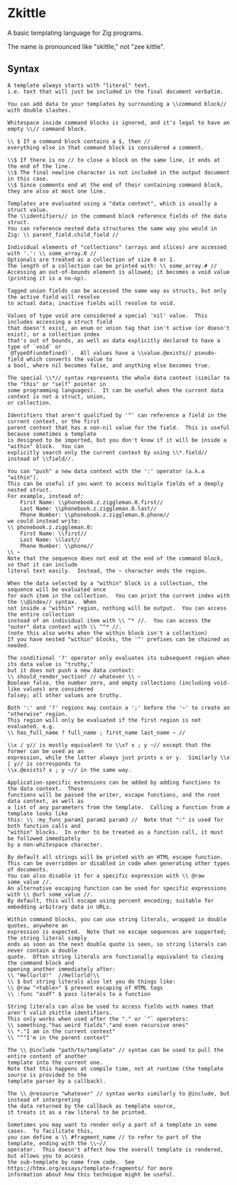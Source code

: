 # Zkittle

A basic templating language for Zig programs.

The name is pronounced like "skittle," not "zee kittle".

## Syntax

    A template always starts with "literal" text.
    i.e. text that will just be included in the final document verbatim.

    You can add data to your templates by surrounding a \\command block// with double slashes.
    
    Whitespace inside command blocks is ignored, and it's legal to have an empty \\// command block.

    \\ $ If a command block contains a $, then //
    everything else in that command block is considered a comment.
    
    \\$ If there is no // to close a block on the same line, it ends at the end of the line.
    \\$ The final newline character is not included in the output document in this case.
    \\$ Since comments end at the end of their containing command block, they are also at most one line.

    Templates are evaluated using a "data context", which is usually a struct value.
    The \\identifiers// in the command block reference fields of the data struct.
    You can reference nested data structures the same way you would in Zig: \\ parent_field.child_field //

    Individual elements of "collections" (arrays and slices) are accessed with '.': \\ some_array.0 //
    Optionals are treated as a collection of size 0 or 1.
    The length of a collection can be printed with: \\ some_array.# //
    Accessing an out-of-bounds element is allowed; it becomes a void value (printing it is a no-op).

    Tagged union fields can be accessed the same way as structs, but only the active field will resolve
    to actual data; inactive fields will resolve to void.

    Values of type void are considered a special 'nil' value.  This includes accessing a struct field
    that doesn't exist, an enum or union tag that isn't active (or doesn't exist), or a collection index
    that's out of bounds, as well as data explicitly declared to have a type of `void` or
    `@TypeOf(undefined)`.  All values have a \\value.@exists// pseudo-field which converts the value to
    a bool, where nil becomes false, and anything else becomes true.

    The special \\*// syntax represents the whole data context (similar to the "this" or "self" pointer in
    some programming languages).  It can be useful when the current data context is not a struct, union,
    or collection.

    Identifiers that aren't qualified by '^' can reference a field in the current context, or the first
    parent context that has a non-nil value for the field.  This is useful because sometimes a template
    is designed to be imported, but you don't know if it will be inside a "within" block.  You can
    explicitly search only the current context by using \\*.field// instead of \\field//.

    You can "push" a new data context with the ':' operator (a.k.a "within").
    This can be useful if you want to access multiple fields of a deeply nested struct.
    For example, instead of:
        First Name: \\phonebook.z.ziggleman.0.first//
        Last Name: \\phonebook.z.ziggleman.0.last//
        Phone Number: \\phonebook.z.ziggleman.0.phone//
    we could instead write:
    \\ phonebook.z.ziggleman.0:
        First Name: \\first//
        Last Name: \\last//
        Phone Number: \\phone//
    \\ ~
    Note that the sequence does not end at the end of the command block, so that it can include
    literal text easily.  Instead, the ~ character ends the region.

    When the data selected by a "within" block is a collection, the sequence will be evaluated once
    for each item in the collection.  You can print the current index with the \\@index// syntax.  When
    not inside a "within" region, nothing will be output.  You can access the entire collection
    instead of an individual item with \\ ^* //.  You can access the "outer" data context with \\ ^^* //.
    (note this also works when the within block isn't a collection)
    If you have nested "within" blocks, the '^' prefixes can be chained as needed.

    The conditional '?' operator only evaluates its subsequent region when its data value is "truthy,"
    but it does not push a new data context:
    \\ should_render_section? // whatever \\ ~
    Boolean false, the number zero, and empty collections (including void-like values) are considered
    falsey; all other values are truthy.

    Both ':' and '?' regions may contain a ';' before the '~' to create an "otherwise" region.
    This region will only be evaluated if the first region is not evaluated. e.g.
    \\ has_full_name ? full_name ; first_name last_name ~ //

    \\x / y// is mostly equivalent to \\x? x ; y ~// except that the former can be used as an
    expression, while the latter always just prints x or y.  Similarly \\x | y// is corresponds to
    \\x.@exists? x ; y ~// in the same way.

    Application-specific extensions can be added by adding functions to the data context.  These
    functions will be passed the writer, escape functions, and the root data context, as well as
    a list of any parameters from the template.  Calling a function from a template looks like
    this: \\ :my_func param1 param2 param3 //  Note that ":" is used for both function calls and
    "within" blocks.  In order to be treated as a function call, it must be followed immediately
    by a non-whitespace character.

    By default all strings will be printed with an HTML escape function.
    This can be overridden or disabled in code when generating other types of documents.
    You can also disable it for a specific expression with \\ @raw some_value //.
    An alternative escaping function can be used for specific expressions with \\ @url some_value //.
    By default, this will escape using percent encoding; suitable for embedding arbitrary data in URLs.

    Within command blocks, you can use string literals, wrapped in double quotes, anywhere an
    expression is expected.  Note that no escape sequences are supported; the string literal simply
    ends as soon as the next double quote is seen, so string literals can never contain a double
    quote.  Often string literals are functionally equivalent to closing the command block and
    opening another immediately after:
    \\ "Hellorld!"  //Hellorld!\\
    \\ $ but string literals also let you do things like:
    \\ @raw "<table>" $ prevent escaping of HTML tags
    \\ :func "asdf" $ pass literals to a function

    String literals can also be used to access fields with names that aren't valid zkittle identifiers.
    This only works when used after the "." or `^` operators:
    \\ something."has weird fields"."and even recursive ones"
    \\ *."I am in the current context"
    \\ ^^"I'm in the parent context"

    The \\ @include "path/to/template" // syntax can be used to pull the entire content of another
    template into the current one.
    Note that this happens at compile time, not at runtime (the template source is provided to the
    template parser by a callback).

    The \\ @resource "whatever" // syntax works similarly to @include, but instead of interpreting
    the data returned by the callback as template source,
    it treats it as a raw literal to be printed.

    Sometimes you may want to render only a part of a template in some cases.  To facilitate this,
    you can define a \\ #fragment_name // to refer to part of the template, ending with the \\~//
    operator.  This doesn't affect how the overall template is rendered, but allows you to access
    the sub-template by name from code.  See https://htmx.org/essays/template-fragments/ for more
    information about how this technique might be useful.
